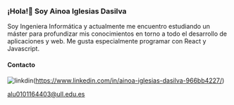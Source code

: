 ### ¡Hola!👋 Soy Ainoa Iglesias Dasilva

Soy Ingeniera Informática y actualmente me encuentro estudiando un máster para profundizar mis conocimientos en torno a todo el desarrollo de aplicaciones y web. Me gusta especialmente programar con React y Javascript.




#### Contacto

![linkdin](logo/likdin.png)(https://www.linkedin.com/in/ainoa-iglesias-dasilva-966bb4227/)

alu0101164403@ull.edu.es
